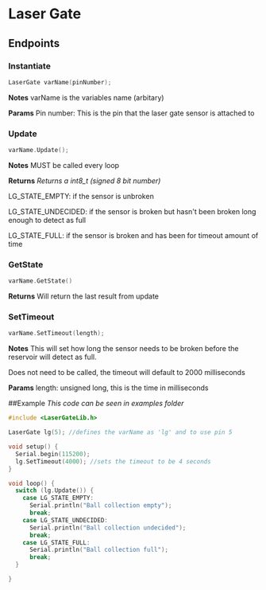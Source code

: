 # Laser Gate

## Endpoints

### Instantiate
```cpp
LaserGate varName(pinNumber);
```
**Notes**
varName is the variables name (arbitary)

**Params**
Pin number: This is the pin that the laser gate sensor is attached to

### Update
```cpp
varName.Update();
```
**Notes**
MUST be called every loop

**Returns**
*Returns a int8_t (signed 8 bit number)*

LG_STATE_EMPTY: if the sensor is unbroken

LG_STATE_UNDECIDED: if the sensor is broken but hasn't been broken long enough to detect as full

LG_STATE_FULL: if the sensor is broken and has been for timeout amount of time

### GetState
```cpp
varName.GetState()
```

**Returns**
Will return the last result from update

### SetTimeout
```cpp
varName.SetTimeout(length);
```

**Notes**
This will set how long the sensor needs to be broken before the reservoir will detect as full.

Does not need to be called, the timeout will default to 2000 milliseconds

**Params**
length: unsigned long, this is the time in milliseconds

##Example
*This code can be seen in examples folder*
```cpp
#include <LaserGateLib.h>

LaserGate lg(5); //defines the varName as 'lg' and to use pin 5

void setup() {
  Serial.begin(115200);
  lg.SetTimeout(4000); //sets the timeout to be 4 seconds
}

void loop() {
  switch (lg.Update()) {
    case LG_STATE_EMPTY:
      Serial.println("Ball collection empty");
      break;
    case LG_STATE_UNDECIDED:
      Serial.println("Ball collection undecided");
      break;
    case LG_STATE_FULL:
      Serial.println("Ball collection full");
      break;
  }

}
```